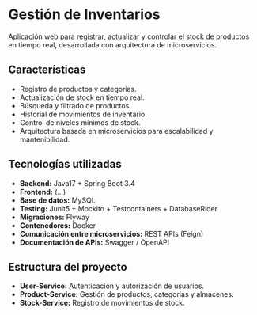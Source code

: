 # Gestión de Inventarios

Aplicación web para registrar, actualizar y controlar el stock de productos en tiempo real, desarrollada con arquitectura de microservicios.

## Características

- Registro de productos y categorías.
- Actualización de stock en tiempo real.
- Búsqueda y filtrado de productos.
- Historial de movimientos de inventario.
- Control de niveles mínimos de stock.
- Arquitectura basada en microservicios para escalabilidad y mantenibilidad.

## Tecnologías utilizadas

- **Backend:** Java17 + Spring Boot 3.4
- **Frontend:** (...)
- **Base de datos:** MySQL
- **Testing:** Junit5 + Mockito + Testcontainers + DatabaseRider
- **Migraciones:** Flyway
- **Contenedores:** Docker
- **Comunicación entre microservicios:** REST APIs (Feign)
- **Documentación de APIs:** Swagger / OpenAPI

## Estructura del proyecto

- **User-Service:** Autenticación y autorización de usuarios.
- **Product-Service:** Gestión de productos, categorias y almacenes.
- **Stock-Service:** Registro de movimientos de stock.
